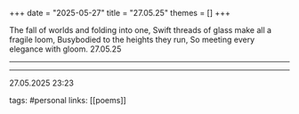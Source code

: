 +++
date = "2025-05-27"
title = "27.05.25"
themes = []
+++

The fall of worlds and folding into one,
Swift threads of glass make all a fragile loom,
Busybodied to the heights they run,
So meeting every elegance with gloom.
27.05.25

---



---

27.05.2025 23:23

tags: #personal
links: [[poems]]
